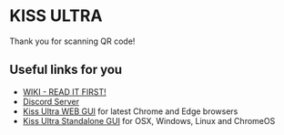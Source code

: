 # KISS ULTRA

Thank you for scanning QR code!

## Useful links for you

- [WIKI - READ IT FIRST!](https://github.com/KissUltra/wiki/wiki)
- [Discord Server](https://discord.gg/kissultra)
- [Kiss Ultra WEB GUI](https://kiss-ultra.com/gui/) for latest Chrome and Edge browsers
- [Kiss Ultra Standalone GUI](https://github.com/KissUltra/gui/releases) for OSX, Windows, Linux and ChromeOS






